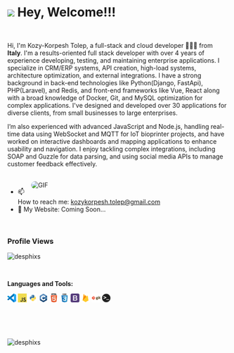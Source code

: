 <h1><img src="https://emojis.slackmojis.com/emojis/images/1531849430/4246/blob-sunglasses.gif?1531849430" width="30"/> Hey, Welcome!!!</h1>

<br>

Hi, I'm Kozy-Korpesh Tolep, a full-stack and cloud developer 👨🏻‍💻 from <b>Italy</b>. I'm a results-oriented full stack developer with over 4 years of experience developing, testing, and maintaining enterprise applications. I specialize in CRM/ERP systems, API creation, high-load systems, architecture optimization, and external integrations. I have a strong background in back-end technologies like Python(Django, FastApi), PHP(Laravel), and Redis, and front-end frameworks like Vue, React along with a broad knowledge of Docker, Git, and MySQL optimization for complex applications. I've designed and developed over 30 applications for diverse clients, from small businesses to large enterprises.

I’m also experienced with advanced JavaScript and Node.js, handling real-time data using WebSocket and MQTT for IoT bioprinter projects, and have worked on interactive dashboards and mapping applications to enhance usability and navigation. I enjoy tackling complex integrations, including SOAP and Guzzle for data parsing, and using social media APIs to manage customer feedback effectively.

<br>

<img align="right" width="450px" alt="GIF" style="border-radius: 10px;" src="https://i.pinimg.com/originals/f1/e7/34/f1e734f9cade86fe737a9aa404ad5677.gif" />

 - 📫 How to reach me: [kozykorpesh.tolep@gmail.com](mailto:kozykorpesh.tolep@gmail.com)
 - 🔗 My Website: Coming Soon...
 
 <br>
<h3>Profile Views</h3>
 <p align="left"> <img src="https://profile-counter.glitch.me/desphixs/count.svg" alt="desphixs" /> </p>
 
 </br>

**Languages and Tools:**
<br>

<code><img height="20" src="https://raw.githubusercontent.com/github/explore/80688e429a7d4ef2fca1e82350fe8e3517d3494d/topics/visual-studio-code/visual-studio-code.png"></code>
<code><img height="20" src="https://raw.githubusercontent.com/github/explore/80688e429a7d4ef2fca1e82350fe8e3517d3494d/topics/javascript/javascript.png"></code>
<code><img height="20" src="https://raw.githubusercontent.com/github/explore/80688e429a7d4ef2fca1e82350fe8e3517d3494d/topics/python/python.png"></code>
<code><img height="20" src="https://raw.githubusercontent.com/github/explore/80688e429a7d4ef2fca1e82350fe8e3517d3494d/topics/cpp/cpp.png"></code>
<code><img height="20" src="https://raw.githubusercontent.com/github/explore/80688e429a7d4ef2fca1e82350fe8e3517d3494d/topics/html/html.png"></code>
<code><img height="20" src="https://raw.githubusercontent.com/github/explore/80688e429a7d4ef2fca1e82350fe8e3517d3494d/topics/css/css.png"></code>
<code><img height="20" src="https://raw.githubusercontent.com/github/explore/80688e429a7d4ef2fca1e82350fe8e3517d3494d/topics/bootstrap/bootstrap.png"></code>
<code><img height="20" src="https://raw.githubusercontent.com/github/explore/80688e429a7d4ef2fca1e82350fe8e3517d3494d/topics/firebase/firebase.png"></code>
<code><img height="20" src="https://raw.githubusercontent.com/github/explore/80688e429a7d4ef2fca1e82350fe8e3517d3494d/topics/git/git.png"></code>
<code><img height="20" src="https://raw.githubusercontent.com/github/explore/80688e429a7d4ef2fca1e82350fe8e3517d3494d/topics/terminal/terminal.png"></code>

<br />
<br />
<br />

<p align="left"><img align="left" src="https://github-readme-stats.vercel.app/api?username=desphixs&show_icons=true&locale=en" alt="desphixs" /></p>
<p align="left" top="4"><img align="left" src='https://streak-stats.demolab.com/?user=
